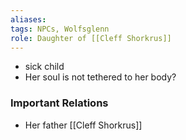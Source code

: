 ```yaml
---
aliases: 
tags: NPCs, Wolfsglenn
role: Daughter of [[Cleff Shorkrus]]
---
```


- sick child
- Her soul is not tethered to her body?

### Important Relations
- Her father [[Cleff Shorkrus]]